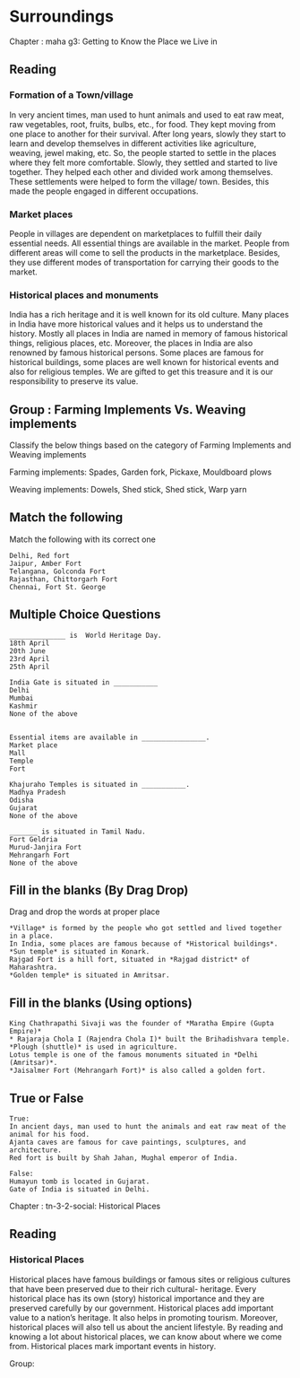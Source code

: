 # Surroundings

Chapter : maha g3: Getting to Know the Place we Live in

## Reading

### Formation of a Town/village

In very ancient times, man used to hunt animals and used to eat raw meat, raw vegetables, root, fruits, bulbs, etc., for food. They kept moving from one place to another for their survival. After long years, slowly they start to learn and develop themselves in different activities like agriculture, weaving, jewel making, etc. So, the people started to settle in the places where they felt more comfortable. Slowly, they settled and started to live together. They helped each other and divided work among themselves. These settlements were helped to form the village/ town. Besides, this made the people engaged in different occupations.

### Market places

People in villages are dependent on marketplaces to fulfill their daily essential needs. All essential things are available in the market. People from different areas will come to sell the products in the marketplace. Besides, they use different modes of transportation for carrying their goods to the market.

### Historical places and monuments

India has a rich heritage and it is well known for its old culture. Many places in India have more historical values and it helps us to understand the history. Mostly all places in India are named in memory of famous historical things, religious places, etc.  Moreover, the places in India are also renowned by famous historical persons. Some places are famous for historical buildings, some places are well known for historical events and also for religious temples. We are gifted to get this treasure and it is our responsibility to preserve its value. 

## Group : Farming Implements Vs. Weaving implements

Classify the below things based on the category of Farming Implements and Weaving implements

Farming implements: Spades, Garden fork, Pickaxe, Mouldboard plows

Weaving implements: Dowels, Shed stick, Shed stick, Warp yarn  

## Match the following

Match the following with its correct one

```
Delhi, Red fort
Jaipur, Amber Fort
Telangana, Golconda Fort
Rajasthan, Chittorgarh Fort
Chennai, Fort St. George
```

## Multiple Choice Questions

```
______________ is  World Heritage Day.
18th April
20th June
23rd April
25th April

India Gate is situated in ___________
Delhi
Mumbai
Kashmir
None of the above


Essential items are available in ________________.
Market place
Mall
Temple
Fort

Khajuraho Temples is situated in ___________.
Madhya Pradesh
Odisha
Gujarat
None of the above

_______ is situated in Tamil Nadu.
Fort Geldria
Murud-Janjira Fort
Mehrangarh Fort
None of the above

```

## Fill in the blanks (By Drag Drop)

Drag and drop the words at proper place

```
*Village* is formed by the people who got settled and lived together in a place. 
In India, some places are famous because of *Historical buildings*.
*Sun temple* is situated in Konark.
Rajgad Fort is a hill fort, situated in *Rajgad district* of Maharashtra. 
*Golden temple* is situated in Amritsar.
```

## Fill in the blanks (Using options)

```
King Chathrapathi Sivaji was the founder of *Maratha Empire (Gupta Empire)*
* Rajaraja Chola I (Rajendra Chola I)* built the Brihadishvara temple. 
*Plough (shuttle)* is used in agriculture.
Lotus temple is one of the famous monuments situated in *Delhi (Amritsar)*.
*Jaisalmer Fort (Mehrangarh Fort)* is also called a golden fort.
```

## True or False

```
True:
In ancient days, man used to hunt the animals and eat raw meat of the animal for his food.
Ajanta caves are famous for cave paintings, sculptures, and architecture.
Red fort is built by Shah Jahan, Mughal emperor of India.

False:
Humayun tomb is located in Gujarat.
Gate of India is situated in Delhi.
```

Chapter : tn-3-2-social: Historical Places

## Reading

### Historical Places

Historical places have famous buildings or famous sites or religious cultures that have been preserved due to their rich cultural- heritage. Every historical place has its own (story) historical importance and they are preserved carefully by our government. Historical places add important value to a nation’s heritage. It also helps in promoting tourism. Moreover, historical places will also tell us about the ancient lifestyle. By reading and knowing a lot about historical places, we can know about where we come from. Historical places mark important events in history.

Group: 
